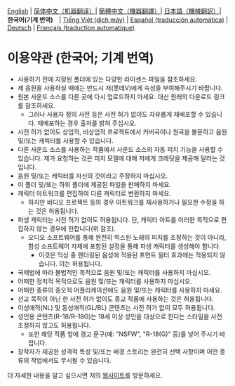 [English](ToU_EN.md) | [简体中文（机器翻译）](ToU_ZH-CN.md)| [簡體中文（機器翻譯）](ToU_ZH-TW.md)| [日本語（機械翻訳）](ToU_JA.md)| **한국어(기계 번역)**　| [Tiếng Việt (dịch máy)](ToU_VI.md) | [Español (traducción automática)](ToU_ES.md) | [Deutsch](ToU_DE.md) | [Français (traduction automatique)](ToU_FR.md)
# 이용약관 (한국어; 기계 번역)
- 사용하기 전에 지정된 폴더에 있는 다양한 라이센스 파일을 참조하세요.
- 제 음원을 사용하실 때에는 반드시 저(롯데V)에게 속성을 부여해주시기 바랍니다.
- 원본 사운드 소스를 다른 곳에 다시 업로드하지 마세요. 대신 원래의 다운로드 링크를 참조하세요.
	- 그러나 사용자 정의 사전 등은 사전 허가 없이도 자유롭게 재배포할 수 있습니다. 재배포하는 경우 출처를 밝혀 주십시오.
- 사전 허가 없이도 상업적, 비상업적 프로젝트에서 커버곡이나 원곡을 불문하고 음원 및/또는 캐릭터를 사용할 수 있습니다.
- 다른 사운드 소스를 사용하는 작품에서 사운드 소스의 자동 피치 기능을 사용할 수 있습니다. 제가 요청하는 것은 피치 모델에 대해 저에게 크레딧을 제공해 달라는 것입니다.
- 음원 및/또는 캐릭터를 자신의 것이라고 주장하지 마십시오.
- 이 폴더 및/또는 하위 폴더에 제공된 파일을 판매하지 마세요.
- 캐릭터 아트워크를 편집하여 다른 캐릭터로 변환하지 마세요.
	- 하지만 비디오 프로젝트 등의 경우 아트워크를 재사용하거나 필요한 수정을 하는 것은 허용됩니다.
- 파생 캐릭터는 사전 허가 없이도 허용됩니다. 단, 캐릭터 아트를 이러한 목적으로 편집하지 않는 경우에 한합니다(위 참조).
	- 오디오 소프트웨어를 통해 완전히 믹스된 노래의 피치를 조정하는 것이 아니라, 합성 소프트웨어 자체에 포함된 설정을 통해 파생 캐릭터를 생성해야 합니다.
        - 이것은 믹싱 중 렌더링된 음성에 적용된 포먼트 필터 효과에는 적용되지 않습니다. 이는 허용됩니다.
- 국제법에 따라 불법적인 목적으로 음원 및/또는 캐릭터를 사용하지 마십시오.
- 어떠한 정치적 목적으로도 음원 및/또는 캐릭터를 사용하지 마십시오.
- 어떠한 종류의 증오적 어플리케이션에도 음원 및/또는 캐릭터를 사용하지 마세요.
- 선교 목적이 아닌 한 사전 허가 없이도 종교 작품에 사용하는 것은 허용됩니다.
- 이성애적(NL) 및 동성애적(GL/BL) 콘텐츠는 사전 허가 없이 모두 허용됩니다.
- 성인용 콘텐츠(R-18/R-18G)는 18세 이상 성인을 대상으로 한다는 스타일을 사전 조정하지 않고도 허용됩니다.
	- 또한 해당 작품 앞에 경고 문구(예: "NSFW", "R-18(G)" 등)를 넣어 주시기 바랍니다.
- 창작자가 제공한 성격적 특성 및/또는 배경 스토리는 완전히 선택 사항이며 어떤 종류의 작업에서도 무시될 수 있습니다.

더 자세한 내용을 알고 싶으시면 저의 [웹사이트](https://lottev.moe)를 방문하세요.